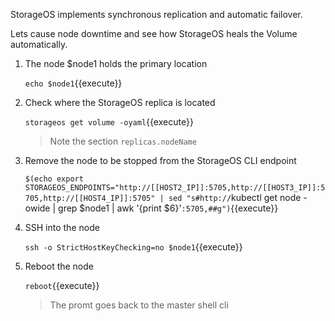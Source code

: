StorageOS implements synchronous replication and automatic failover.

Lets cause node downtime and see how StorageOS heals the Volume automatically.

1. The node $node1 holds the primary location

    `echo $node1`{{execute}}

1. Check where the StorageOS replica is located

    `storageos get volume -oyaml`{{execute}}

    > Note the section `replicas.nodeName`

1. Remove the node to be stopped from the StorageOS CLI endpoint

    `$(echo export STORAGEOS_ENDPOINTS="http://[[HOST2_IP]]:5705,http://[[HOST3_IP]]:5705,http://[[HOST4_IP]]:5705" | sed "s#http://`kubectl get node -owide | grep $node1 | awk '{print $6}'`:5705,##g")`{{execute}}

1. SSH into the node

    `ssh -o StrictHostKeyChecking=no $node1`{{execute}}

1. Reboot the node

    `reboot`{{execute}}

    > The promt goes back to the master shell cli

